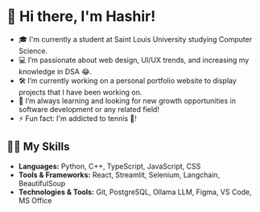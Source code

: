 # 👋 Hi there, I'm Hashir!

- 🎓 I'm currently a student at Saint Louis University studying Computer Science.
- 💻 I’m passionate about web design, UI/UX trends, and increasing my knowledge in DSA 😂. 
- 🛠️ I’m currently working on a personal portfolio website to display projects that I have been working on.
- 🌱 I’m always learning and looking for new growth opportunities in software development or any related field!
- ⚡ Fun fact: I'm addicted to tennis 🎾!

## 🧑‍💻 My Skills

- **Languages:** Python, C++, TypeScript, JavaScript, CSS
- **Tools & Frameworks:** React, Streamlit, Selenium, Langchain, BeautifulSoup
- **Technologies & Tools:** Git, PostgreSQL, Ollama LLM, Figma, VS Code, MS Office

